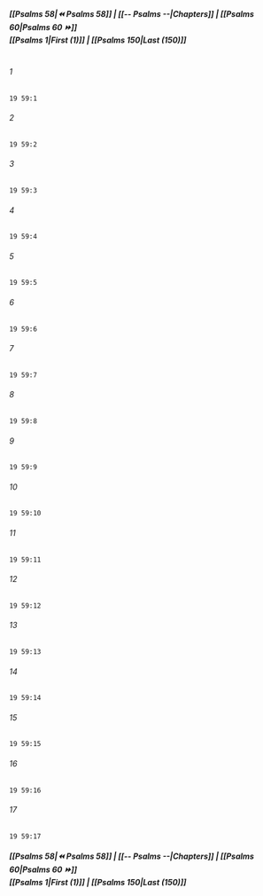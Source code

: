 
##### **[[Psalms 58|⏪ Psalms 58]] | [[-- Psalms --|Chapters]] | [[Psalms 60|Psalms 60 ⏩]]**<br>**[[Psalms 1|First (1)]] | [[Psalms 150|Last (150)]]**<br><br>

###### 1
``` verse
19 59:1
```
###### 2
``` verse
19 59:2
```
###### 3
``` verse
19 59:3
```
###### 4
``` verse
19 59:4
```
###### 5
``` verse
19 59:5
```
###### 6
``` verse
19 59:6
```
###### 7
``` verse
19 59:7
```
###### 8
``` verse
19 59:8
```
###### 9
``` verse
19 59:9
```
###### 10
``` verse
19 59:10
```
###### 11
``` verse
19 59:11
```
###### 12
``` verse
19 59:12
```
###### 13
``` verse
19 59:13
```
###### 14
``` verse
19 59:14
```
###### 15
``` verse
19 59:15
```
###### 16
``` verse
19 59:16
```
###### 17
``` verse
19 59:17
```

##### **[[Psalms 58|⏪ Psalms 58]] | [[-- Psalms --|Chapters]] | [[Psalms 60|Psalms 60 ⏩]]**<br>**[[Psalms 1|First (1)]] | [[Psalms 150|Last (150)]]**
